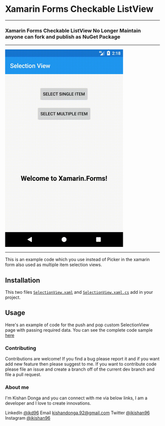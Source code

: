 # Xamarin Forms Checkable ListView

***
### Xamarin Forms Checkable ListView No Longer Maintain anyone can fork and publish as NuGet Package
***

<div align:left;display:inline;>
<img width="384" height="640" src="https://github.com/kishandonga/Xamarin-CheckableListView/blob/master/Screenshots/demo.gif"/>
</div>

***

This is an example code which you use instead of Picker in the xamarin form also used as multiple item selection views.

## Installation

This two files [`SelectionView.xaml`](https://github.com/kishandonga/Xamarin-CheckableListView/blob/master/XamCheckableListView/XamCheckableListView/View/SelectionView.xaml) and [`SelectionView.xaml.cs`](https://github.com/kishandonga/Xamarin-CheckableListView/blob/master/XamCheckableListView/XamCheckableListView/View/SelectionView.xaml.cs) add in your project. 

## Usage

Here's an example of code for the push and pop custom SelectionView page with passing required data. 
You can see the complete code sample [here](https://github.com/kishandonga/Xamarin-CheckableListView/blob/master/XamCheckableListView/XamCheckableListView/View/MainPage.xaml.cs)

### Contributing

Contributions are welcome! If you find a bug please report it and if you want add new feature then please suggest to me. If you want to contribute code please file an issue and create a branch off of the current dev branch and file a pull request.

### About me

I'm Kishan Donga and you can connect with me via below links, I am a developer and I love to create innovations.

LinkedIn [@ikd96](https://www.linkedin.com/in/ikd96/) 
Email [kishandonga.92@gmail.com](mailto:kishandonga.92@gmail.com)
Twitter [@ikishan96](https://twitter.com/ikishan96) 
Instagram [@ikishan96](https://www.instagram.com/ikishan96/)
